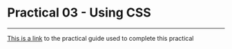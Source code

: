 # Practical 03 - Using CSS

---

[This is a link](Practical_Guide.pdf) to the practical guide used to complete this practical